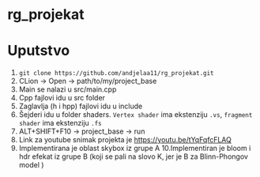 # rg_projekat


# Uputstvo
1. `git clone https://github.com/andjelaa11/rg_projekat.git`
2. CLion -> Open -> path/to/my/project_base
3. Main se nalazi u src/main.cpp
4. Cpp fajlovi idu u src folder
5. Zaglavlja (h i hpp) fajlovi idu u include
6. Šejderi idu u folder shaders. `Vertex shader` ima ekstenziju `.vs`, `fragment shader` ima ekstenziju `.fs`
7. ALT+SHIFT+F10 -> project_base -> run
8. Link za youtube snimak projekta je https://youtu.be/tYqFqfcFLAQ
9. Implementirana je oblast skybox  iz grupe A 
10.Implementiran je bloom i hdr efekat iz grupe B (koji se pali na slovo K, jer je B za Blinn-Phongov model )
